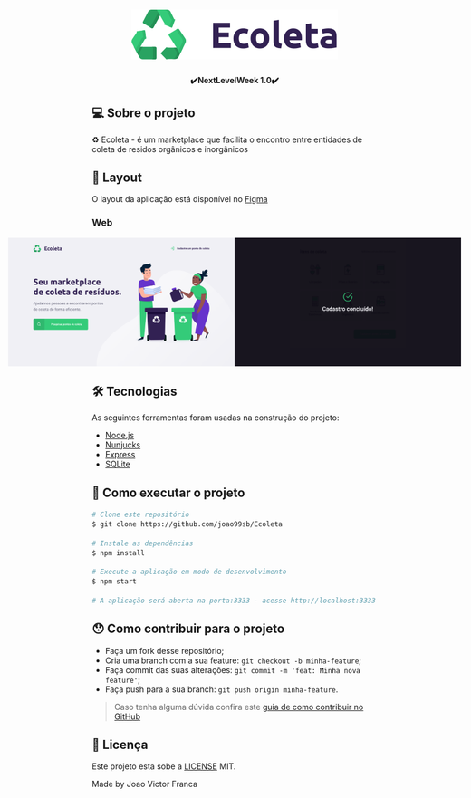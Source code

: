 <h1 align="center">
    <img alt="NextLevelWeek" title="#NextLevelWeek" src="./.github/logo.svg">
</h1>

<h4 align="center"> 
	✔️NextLevelWeek 1.0✔️
</h4>



## 💻 Sobre o projeto

♻️ Ecoleta - é um marketplace que facilita o encontro entre entidades de coleta de residos orgânicos e inorgânicos


## 🎨 Layout

O layout da aplicação está disponível no <a href="https://www.figma.com/file/Byw4X5etg8VCmezueyhzkC/Ecoleta-(Starter)?node-id=136%3A546">Figma</a>

### Web

<p align="center" style="display: flex; align-items: flex-start; justify-content: center;">
  <img alt="NextLevelWeek" title="#NextLevelWeek" src="./.github/ecoleta.png" width="400px">

  <img alt="NextLevelWeek" title="#NextLevelWeek" src="./.github/sucesso-web.svg" width="400px">
</p>

## 🛠 Tecnologias

As seguintes ferramentas foram usadas na construção do projeto:

- [Node.js][nodejs]
- [Nunjucks][nj]
- [Express][express]
- [SQLite][sql]


## 🚀 Como executar o projeto


```bash
# Clone este repositório
$ git clone https://github.com/joao99sb/Ecoleta

# Instale as dependências
$ npm install

# Execute a aplicação em modo de desenvolvimento
$ npm start

# A aplicação será aberta na porta:3333 - acesse http://localhost:3333
```



## 😯 Como contribuir para o projeto

- Faça um fork desse repositório;
- Cria uma branch com a sua feature: `git checkout -b minha-feature`;
- Faça commit das suas alterações: `git commit -m 'feat: Minha nova feature'`;
- Faça push para a sua branch: `git push origin minha-feature`.
> Caso tenha alguma dúvida confira este [guia de como contribuir no GitHub](https://github.com/firstcontributions/first-contributions)


## 📝 Licença

Este projeto esta sobe a [LICENSE](LICENSE.md) MIT.

Made by Joao Victor Franca

[nodejs]: https://nodejs.org/
[reactjs]: https://reactjs.org
[nj]: https://mozilla.github.io/nunjucks/
[license]: https://opensource.org/licenses/MIT
[vceslint]: https://marketplace.visualstudio.com/items?itemName=dbaeumer.vscode-eslint
[prettier]: https://marketplace.visualstudio.com/items?itemName=esbenp.prettier-vscode
[rs]: https://rocketseat.com.br
[express]:https://expressjs.com/pt-br/
[sql]:https://www.sqlite.org/index.html
